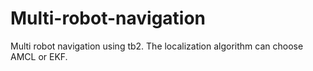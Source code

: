 # Multi-robot-navigation
Multi robot navigation using tb2. The localization algorithm can choose AMCL or EKF.

